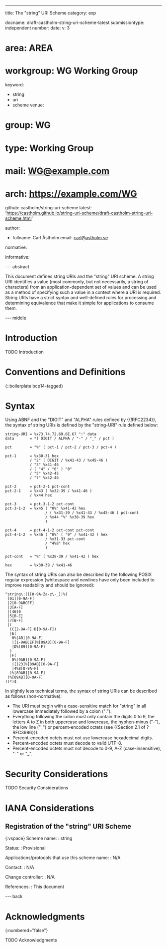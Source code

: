 ---
title: The "string" URI Scheme
category: exp

docname: draft-castholm-string-uri-scheme-latest
submissiontype: independent
number:
date:
v: 3
# area: AREA
# workgroup: WG Working Group
keyword:
  - string
  - uri
  - scheme
venue:
#  group: WG
#  type: Working Group
#  mail: WG@example.com
#  arch: https://example.com/WG
  github: castholm/string-uri-scheme
  latest: 'https://castholm.github.io/string-uri-scheme/draft-castholm-string-uri-scheme.html'

author:
  - fullname: Carl Åstholm
    email: carl@astholm.se

normative:

informative:

--- abstract

This document defines string URIs and the "string" URI scheme. A string URI identifies a value (most commonly, but not
necessarily, a string of characters) from an application-dependent set of values and can be used as a method of
specifying such a value in a context where a URI is required. String URIs have a strict syntax and well-defined rules
for processing and determining equivalence that make it simple for applications to consume them.

--- middle

# Introduction

TODO Introduction

# Conventions and Definitions

{::boilerplate bcp14-tagged}

# Syntax

Using ABNF and the "DIGIT" and "ALPHA" rules defined by {{!RFC2234}}, the syntax of string URIs is defined by the
"string-URI" rule defined below:

~~~ abnf
string-URI = %x73.74.72.69.6E.67 ":" data
data       = *( DIGIT / ALPHA / "-" / "_" / pct )

pct        = "%" ( pct-1 / pct-2 / pct-3 / pct-4 )

pct-1      = %x30-31 hex
           / "2" ( DIGIT / %x41-43 / %x45-46 )
           / "3" %x41-46
           / ( "4" / "6" ) "0"
           / "5" %x42-45
           / "7" %x42-46

pct-2      = pct-2-1 pct-cont
pct-2-1    = %x43 ( %x32-39 / %x41-46 )
           / %x44 hex

pct-3      = pct-3-1-2 pct-cont
pct-3-1-2  = %x45 ( "0%" %x41-42 hex
                  / ( %x31-39 / %x41-43 / %x45-46 ) pct-cont
                  / %x44 "%" %x38-39 hex
                  )

pct-4      = pct-4-1-2 pct-cont pct-cont
pct-4-1-2  = %x46 ( "0%" ( "9" / %x41-42 ) hex
                  / %x31-33 pct-cont
                  / "4%8" hex
                  )

pct-cont   = "%" ( %x38-39 / %x41-42 ) hex

hex        = %x30-39 / %x41-46
~~~

The syntax of string URIs can also be described by the following POSIX regular expression (whitespace and newlines
have only been included to improve readability and should be ignored):

~~~
^string\:(([0-9A-Za-z\-_]|%(
 [01][0-9A-F]
 |2[0-9ABCEF]
 |3[A-F]
 |[46]0
 |5[B-E]
 |7[B-F]
 |(
  (C[2-9A-F]|D[0-9A-F])
  |E(
   0%[AB][0-9A-F]
   |[1-9ABCEF]%[89AB][0-9A-F]
   |D%[89][0-9A-F]
  )
  |F(
   0%[9AB][0-9A-F]
   |[123]%[89AB][0-9A-F]
   |4%8[0-9A-F]
  )%[89AB][0-9A-F]
 )%[89AB][0-9A-F]
))*)$
~~~

In slightly less technical terms, the syntax of string URIs can be described as follows (non-normative):

- The URI must begin with a case-sensitive match for "string" in all lowercase immediately followed by a colon (":").
- Everything following the colon must only contain the digits 0 to 9, the letters A to Z in both uppercase and
  lowercase, the hyphen-minus ("-"), the low line ("_") or percent-encoded octets (see {{Section 2.1 of ?RFC3986}}).
- Percent-encoded octets must not use lowercase hexadecimal digits.
- Percent-encoded octets must decode to valid UTF-8.
- Percent-encoded octets must not decode to 0-9, A-Z (case-insensitive), "-" or "_".

# Security Considerations

TODO Security Considerations

# IANA Considerations

## Registration of the "string" URI Scheme

{:vspace}
Scheme name:
: string

Status:
: Provisional

Applications/protocols that use this scheme name:
: N/A

Contact:
: N/A

Change controller:
: N/A

References:
: This document

--- back

# Acknowledgments
{:numbered="false"}

TODO Acknowledgments
